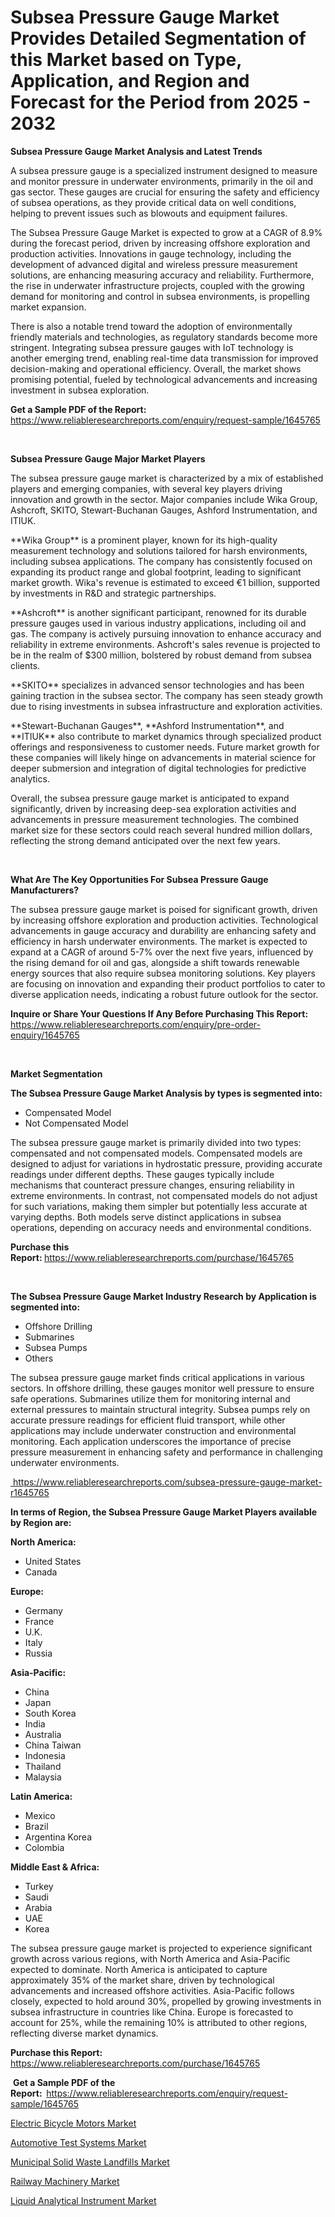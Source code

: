 <p><h1>Subsea Pressure Gauge Market Provides Detailed Segmentation of this Market based on Type, Application, and Region and Forecast for the Period from 2025 - 2032</h1></p><p><strong>Subsea Pressure Gauge Market Analysis and Latest Trends</strong></p>
<p><p>A subsea pressure gauge is a specialized instrument designed to measure and monitor pressure in underwater environments, primarily in the oil and gas sector. These gauges are crucial for ensuring the safety and efficiency of subsea operations, as they provide critical data on well conditions, helping to prevent issues such as blowouts and equipment failures.</p><p>The Subsea Pressure Gauge Market is expected to grow at a CAGR of 8.9% during the forecast period, driven by increasing offshore exploration and production activities. Innovations in gauge technology, including the development of advanced digital and wireless pressure measurement solutions, are enhancing measuring accuracy and reliability. Furthermore, the rise in underwater infrastructure projects, coupled with the growing demand for monitoring and control in subsea environments, is propelling market expansion.</p><p>There is also a notable trend toward the adoption of environmentally friendly materials and technologies, as regulatory standards become more stringent. Integrating subsea pressure gauges with IoT technology is another emerging trend, enabling real-time data transmission for improved decision-making and operational efficiency. Overall, the market shows promising potential, fueled by technological advancements and increasing investment in subsea exploration.</p></p>
<p><strong>Get a Sample PDF of the Report:&nbsp;</strong> <a href="https://www.reliableresearchreports.com/enquiry/request-sample/1645765?utm_campaign=38&utm_medium=2&utm_source=Github&utm_content=ia&utm_term=21022025&utm_id=subsea-pressure-gauge">https://www.reliableresearchreports.com/enquiry/request-sample/1645765</a></p>
<p>&nbsp;</p>
<p><strong>Subsea Pressure Gauge Major Market Players</strong></p>
<p><p>The subsea pressure gauge market is characterized by a mix of established players and emerging companies, with several key players driving innovation and growth in the sector. Major companies include Wika Group, Ashcroft, SKITO, Stewart-Buchanan Gauges, Ashford Instrumentation, and ITIUK.</p><p>**Wika Group** is a prominent player, known for its high-quality measurement technology and solutions tailored for harsh environments, including subsea applications. The company has consistently focused on expanding its product range and global footprint, leading to significant market growth. Wika's revenue is estimated to exceed €1 billion, supported by investments in R&D and strategic partnerships.</p><p>**Ashcroft** is another significant participant, renowned for its durable pressure gauges used in various industry applications, including oil and gas. The company is actively pursuing innovation to enhance accuracy and reliability in extreme environments. Ashcroft's sales revenue is projected to be in the realm of $300 million, bolstered by robust demand from subsea clients.</p><p>**SKITO** specializes in advanced sensor technologies and has been gaining traction in the subsea sector. The company has seen steady growth due to rising investments in subsea infrastructure and exploration activities.</p><p>**Stewart-Buchanan Gauges**, **Ashford Instrumentation**, and **ITIUK** also contribute to market dynamics through specialized product offerings and responsiveness to customer needs. Future market growth for these companies will likely hinge on advancements in material science for deeper submersion and integration of digital technologies for predictive analytics.</p><p>Overall, the subsea pressure gauge market is anticipated to expand significantly, driven by increasing deep-sea exploration activities and advancements in pressure measurement technologies. The combined market size for these sectors could reach several hundred million dollars, reflecting the strong demand anticipated over the next few years.</p></p>
<p>&nbsp;</p>
<p><strong>What Are The Key Opportunities For Subsea Pressure Gauge Manufacturers?</strong></p>
<p><p>The subsea pressure gauge market is poised for significant growth, driven by increasing offshore exploration and production activities. Technological advancements in gauge accuracy and durability are enhancing safety and efficiency in harsh underwater environments. The market is expected to expand at a CAGR of around 5-7% over the next five years, influenced by the rising demand for oil and gas, alongside a shift towards renewable energy sources that also require subsea monitoring solutions. Key players are focusing on innovation and expanding their product portfolios to cater to diverse application needs, indicating a robust future outlook for the sector.</p></p>
<p><strong>Inquire or Share Your Questions If Any Before Purchasing This Report:</strong> <a href="https://www.reliableresearchreports.com/enquiry/pre-order-enquiry/1645765?utm_campaign=38&utm_medium=2&utm_source=Github&utm_content=ia&utm_term=21022025&utm_id=subsea-pressure-gauge">https://www.reliableresearchreports.com/enquiry/pre-order-enquiry/1645765</a></p>
<p>&nbsp;</p>
<p><strong>Market Segmentation</strong></p>
<p><strong>The Subsea Pressure Gauge Market Analysis by types is segmented into:</strong></p>
<p><ul><li>Compensated Model</li><li>Not Compensated Model</li></ul></p>
<p><p>The subsea pressure gauge market is primarily divided into two types: compensated and not compensated models. Compensated models are designed to adjust for variations in hydrostatic pressure, providing accurate readings under different depths. These gauges typically include mechanisms that counteract pressure changes, ensuring reliability in extreme environments. In contrast, not compensated models do not adjust for such variations, making them simpler but potentially less accurate at varying depths. Both models serve distinct applications in subsea operations, depending on accuracy needs and environmental conditions.</p></p>
<p><strong>Purchase this Report:&nbsp;</strong><a href="https://www.reliableresearchreports.com/purchase/1645765?utm_campaign=38&utm_medium=2&utm_source=Github&utm_content=ia&utm_term=21022025&utm_id=subsea-pressure-gauge">https://www.reliableresearchreports.com/purchase/1645765</a></p>
<p>&nbsp;</p>
<p><strong>The Subsea Pressure Gauge Market Industry Research by Application is segmented into:</strong></p>
<p><ul><li>Offshore Drilling</li><li>Submarines</li><li>Subsea Pumps</li><li>Others</li></ul></p>
<p><p>The subsea pressure gauge market finds critical applications in various sectors. In offshore drilling, these gauges monitor well pressure to ensure safe operations. Submarines utilize them for monitoring internal and external pressures to maintain structural integrity. Subsea pumps rely on accurate pressure readings for efficient fluid transport, while other applications may include underwater construction and environmental monitoring. Each application underscores the importance of precise pressure measurement in enhancing safety and performance in challenging underwater environments.</p></p>
<p><a href="https://www.reliableresearchreports.com/subsea-pressure-gauge-market-r1645765?utm_campaign=38&utm_medium=2&utm_source=Github&utm_content=ia&utm_term=21022025&utm_id=subsea-pressure-gauge">&nbsp;https://www.reliableresearchreports.com/subsea-pressure-gauge-market-r1645765</a></p>
<p><strong>In terms of Region, the Subsea Pressure Gauge Market Players available by Region are:</strong></p>
<p>
    <p> <strong> North America: </strong>
        <ul>
            <li>United States</li>
            <li>Canada</li>
        </ul>
        </p> 
    <p> <strong> Europe: </strong>
        <ul>
            <li>Germany</li>
            <li>France</li>
            <li>U.K.</li>
            <li>Italy</li>
            <li>Russia</li>
        </ul>
        </p> 
    <p> <strong> Asia-Pacific: </strong>
        <ul>
            <li>China</li>
            <li>Japan</li>
            <li>South Korea</li>
            <li>India</li>
            <li>Australia</li>
            <li>China Taiwan</li>
            <li>Indonesia</li>
            <li>Thailand</li>
            <li>Malaysia</li>
        </ul>
        </p> 
    <p> <strong> Latin America: </strong>
        <ul>
            <li>Mexico</li>
            <li>Brazil</li>
            <li>Argentina Korea</li>
            <li>Colombia</li>
        </ul>
        </p> 
    <p> <strong> Middle East & Africa: </strong>
        <ul>
            <li>Turkey</li>
            <li>Saudi</li>
            <li>Arabia</li>
            <li>UAE</li>
            <li>Korea</li>
        </ul>
    </p>
    </p>
<p><p>The subsea pressure gauge market is projected to experience significant growth across various regions, with North America and Asia-Pacific expected to dominate. North America is anticipated to capture approximately 35% of the market share, driven by technological advancements and increased offshore activities. Asia-Pacific follows closely, expected to hold around 30%, propelled by growing investments in subsea infrastructure in countries like China. Europe is forecasted to account for 25%, while the remaining 10% is attributed to other regions, reflecting diverse market dynamics.</p></p>
<p><strong>Purchase this Report: </strong><a href="https://www.reliableresearchreports.com/purchase/1645765?utm_campaign=38&utm_medium=2&utm_source=Github&utm_content=ia&utm_term=21022025&utm_id=subsea-pressure-gauge">https://www.reliableresearchreports.com/purchase/1645765</a></p>
<p>&nbsp;<strong>Get a Sample PDF of the Report:&nbsp;&nbsp;</strong><a href="https://www.reliableresearchreports.com/enquiry/request-sample/1645765?utm_campaign=38&utm_medium=2&utm_source=Github&utm_content=ia&utm_term=21022025&utm_id=subsea-pressure-gauge">https://www.reliableresearchreports.com/enquiry/request-sample/1645765</a></p>
<p><strong></strong></p>
<p><p><a href="https://github.com/tsiteymargat/Market-Research-Report-List-1/blob/main/electric-bicycle-motors-market.md?utm_campaign=38&utm_medium=2&utm_source=Github&utm_content=ia&utm_term=21022025&utm_id=subsea-pressure-gauge">Electric Bicycle Motors Market</a></p><p><a href="https://github.com/boluluhabeel/Market-Research-Report-List-1/blob/main/automotive-test-systems-market.md?utm_campaign=38&utm_medium=2&utm_source=Github&utm_content=ia&utm_term=21022025&utm_id=subsea-pressure-gauge">Automotive Test Systems Market</a></p><p><a href="https://github.com/duscarajlha/Market-Research-Report-List-1/blob/main/municipal-solid-waste-landfills-market.md?utm_campaign=38&utm_medium=2&utm_source=Github&utm_content=ia&utm_term=21022025&utm_id=subsea-pressure-gauge">Municipal Solid Waste Landfills Market</a></p><p><a href="https://github.com/ariyilmelzar/Market-Research-Report-List-1/blob/main/railway-machinery-market.md?utm_campaign=38&utm_medium=2&utm_source=Github&utm_content=ia&utm_term=21022025&utm_id=subsea-pressure-gauge">Railway Machinery Market</a></p><p><a href="https://github.com/joshuagarcia509/Market-Research-Report-List-1/blob/main/liquid-analytical-instrument-market.md?utm_campaign=38&utm_medium=2&utm_source=Github&utm_content=ia&utm_term=21022025&utm_id=subsea-pressure-gauge">Liquid Analytical Instrument Market</a></p></p>
